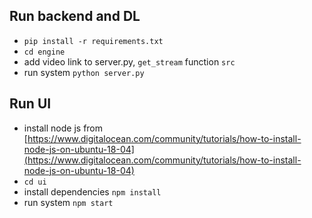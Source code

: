 ## Run backend and DL
- `pip install -r requirements.txt `
- `cd engine` 
- add video link to server.py, `get_stream` function `src`
- run system `python server.py`

## Run UI
- install node js from [https://www.digitalocean.com/community/tutorials/how-to-install-node-js-on-ubuntu-18-04](https://www.digitalocean.com/community/tutorials/how-to-install-node-js-on-ubuntu-18-04)
- `cd ui` 
- install dependencies `npm install` 
- run system `npm start`
